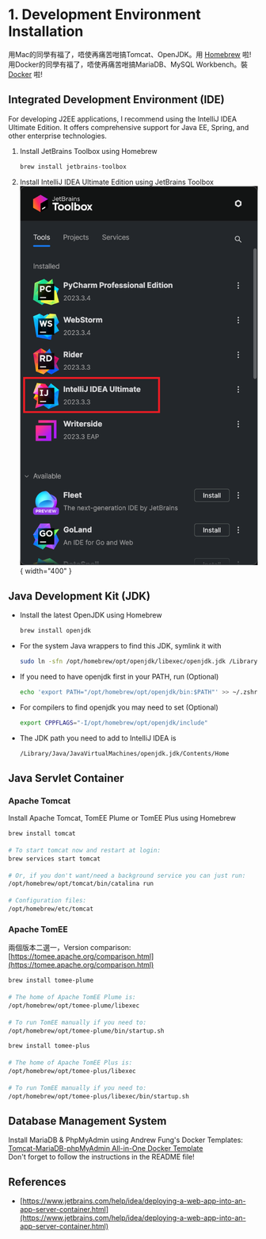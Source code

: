 # 1. Development Environment Installation

用Mac的同學有福了，唔使再痛苦咁搞Tomcat、OpenJDK。用 [Homebrew](Homebrew.md) 啦! \
用Docker的同學有福了，唔使再痛苦咁搞MariaDB、MySQL Workbench。裝 [Docker](Docker.md) 啦!

## Integrated Development Environment (IDE)

For developing J2EE applications, I recommend using the IntelliJ IDEA Ultimate Edition. It offers comprehensive support
for Java EE, Spring, and other enterprise technologies.

1. Install JetBrains Toolbox using Homebrew
    ```bash
    brew install jetbrains-toolbox
    ```

2. Install IntelliJ IDEA Ultimate Edition using JetBrains Toolbox
   ![jetbrains-toolbox](../images/jetbrains-toolbox.png){ width="400" }

## Java Development Kit (JDK)

- Install the latest OpenJDK using Homebrew
   ```bash
   brew install openjdk
   ```
- For the system Java wrappers to find this JDK, symlink it with
  ```bash
  sudo ln -sfn /opt/homebrew/opt/openjdk/libexec/openjdk.jdk /Library/Java/JavaVirtualMachines/openjdk.jdk
  ```

- If you need to have openjdk first in your PATH, run (Optional)
    ```bash
    echo 'export PATH="/opt/homebrew/opt/openjdk/bin:$PATH"' >> ~/.zshrc
    ```

- For compilers to find openjdk you may need to set (Optional)
    ```bash
    export CPPFLAGS="-I/opt/homebrew/opt/openjdk/include"
    ```
- The JDK path you need to add to IntelliJ IDEA is
    ```bash
    /Library/Java/JavaVirtualMachines/openjdk.jdk/Contents/Home
    ```

## Java Servlet Container

### Apache Tomcat

Install Apache Tomcat, TomEE Plume or TomEE Plus using Homebrew

```bash
brew install tomcat

# To start tomcat now and restart at login:
brew services start tomcat

# Or, if you don't want/need a background service you can just run:
/opt/homebrew/opt/tomcat/bin/catalina run

# Configuration files: 
/opt/homebrew/etc/tomcat
```

### Apache TomEE

兩個版本二選一，Version comparison:
[https://tomee.apache.org/comparison.html](https://tomee.apache.org/comparison.html)

```bash
brew install tomee-plume

# The home of Apache TomEE Plume is:
/opt/homebrew/opt/tomee-plume/libexec

# To run TomEE manually if you need to:
/opt/homebrew/opt/tomee-plume/bin/startup.sh
```

```Bash
brew install tomee-plus

# The home of Apache TomEE Plus is:
/opt/homebrew/opt/tomee-plus/libexec

# To run TomEE manually if you need to:
/opt/homebrew/opt/tomee-plus/libexec/bin/startup.sh
```

## Database Management System

Install MariaDB & PhpMyAdmin using Andrew Fung's Docker
Templates: [Tomcat-MariaDB-phpMyAdmin All-in-One Docker Template](https://github.com/andrewfung729/tomcat-mariadb-phpmyadmin-aio-docker) \
Don't forget to follow the instructions in the README file!

## References

- [https://www.jetbrains.com/help/idea/deploying-a-web-app-into-an-app-server-container.html](https://www.jetbrains.com/help/idea/deploying-a-web-app-into-an-app-server-container.html)